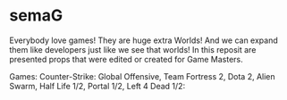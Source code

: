 # semaG
Everybody love games!
They are huge extra Worlds! And we can expand them like developers just like we see that worlds!
In this reposit are presented props that were edited or created for Game Masters.

Games:
 Counter-Strike: Global Offensive, Team Fortress 2, Dota 2, Alien Swarm, Half Life 1/2, Portal 1/2, Left 4 Dead 1/2:
